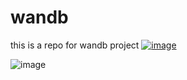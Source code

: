 # wandb
this is a repo for wandb project
[![image](https://github.com/user-attachments/assets/6440020a-0e60-4ffd-94dc-072998383aad)](https://wandb.ai/wrtyu0603-illinois-institute-of-technology/therapist-chatbot/reports/train-loss-24-10-24-17-40-42---Vmlldzo5ODc1MDA4)

![image](https://github.com/user-attachments/assets/7b93f417-0691-45ae-bb54-4a61cbbb159b)



